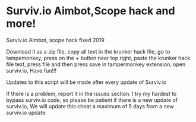 # Surviv.io Aimbot,Scope hack and more!
Surviv.io Aimbot, scope hack fixed 2019

Download it as a zip file, copy all text in the krunker hack file, go to tampemonkey, press on the + button near top right, paste the krunker hack file text, press file and then press save in tampermonkey extension, open surviv.io, Have fun!!!

Updates to this script will be made after every update of Surviv.io

If there is a problem, report it in the issues section.
I try my hardest to bypass surviv.io code, so please be patient if there is a new update of surviv.io, We will update this cheat a maximum of 5 days from a new surviv.io update.

